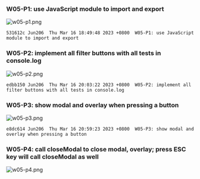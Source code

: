 ### W05-P1: use JavaScript module to import and export

![w05-p1.png](https://obsbeppzfkkzhooliozs.supabase.co/storage/v1/object/public/demo-93/md_img/w05/w05_md/p1.png)

```
531612c Jun206  Thu Mar 16 18:49:48 2023 +0800  W05-P1: use JavaScript module to import and export
```

### W05-P2: implement all filter buttons with all tests in console.log

![w05-p2.png](https://obsbeppzfkkzhooliozs.supabase.co/storage/v1/object/public/demo-93/md_img/w05/w05_md/p2.png?t=2023-03-16T12%3A00%3A07.397Z)

```
edbb150 Jun206  Thu Mar 16 20:03:22 2023 +0800  W05-P2: implement all filter buttons with all tests in console.log
```

### W05-P3: show modal and overlay when pressing a button

![w05-p3.png](https://obsbeppzfkkzhooliozs.supabase.co/storage/v1/object/public/demo-93/md_img/w05/w05_md/p3.png?t=2023-03-16T12%3A58%3A01.167Z)

```
e8dc614 Jun206  Thu Mar 16 20:59:23 2023 +0800  W05-P3: show modal and overlay when pressing a button
```

### W05-P4: call closeModal to close modal, overlay; press ESC key will call closeModal as well

![w05-p4.png](https://obsbeppzfkkzhooliozs.supabase.co/storage/v1/object/public/demo-93/md_img/w05/w05_md/p4.png?t=2023-03-16T12%3A58%3A43.647Z)
